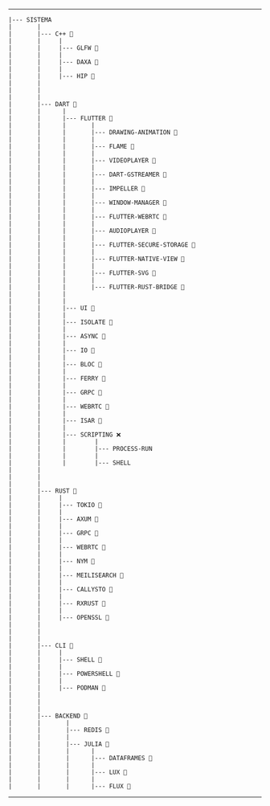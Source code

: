 ----

    |--- SISTEMA
    |       |
    |       |--- C++ 🌱
    |       |     |
    |       |     |--- GLFW 🌱
    |       |     |
    |       |     |--- DAXA 🌱
    |       |     |
    |       |     |--- HIP 🌱
    |       |
    |       |
    |       |
    |       |--- DART 🌱
    |       |      |
    |       |      |--- FLUTTER 🌱
    |       |      |       |
    |       |      |       |--- DRAWING-ANIMATION 🌱
    |       |      |       |
    |       |      |       |--- FLAME 🌱
    |       |      |       |
    |       |      |       |--- VIDEOPLAYER 🌱
    |       |      |       |
    |       |      |       |--- DART-GSTREAMER 🌱
    |       |      |       |
    |       |      |       |--- IMPELLER 🌱
    |       |      |       |
    |       |      |       |--- WINDOW-MANAGER 🌱
    |       |      |       |
    |       |      |       |--- FLUTTER-WEBRTC 🌱
    |       |      |       |
    |       |      |       |--- AUDIOPLAYER 🌱
    |       |      |       |
    |       |      |       |--- FLUTTER-SECURE-STORAGE 🌱
    |       |      |       |
    |       |      |       |--- FLUTTER-NATIVE-VIEW 🌱
    |       |      |       |
    |       |      |       |--- FLUTTER-SVG 🌱
    |       |      |       |
    |       |      |       |--- FLUTTER-RUST-BRIDGE 🌱
    |       |      |
    |       |      |
    |       |      |--- UI 🌱
    |       |      |
    |       |      |--- ISOLATE 🌱
    |       |      |
    |       |      |--- ASYNC 🌱
    |       |      |
    |       |      |--- IO 🌱
    |       |      |
    |       |      |--- BLOC 🌱
    |       |      |
    |       |      |--- FERRY 🌱
    |       |      |
    |       |      |--- GRPC 🌱
    |       |      |
    |       |      |--- WEBRTC 🌱
    |       |      |
    |       |      |--- ISAR 🌱
    |       |      |
    |       |      |--- SCRIPTING ❌
    |       |      |        |
    |       |      |        |--- PROCESS-RUN
    |       |      |        |
    |       |      |        |--- SHELL
    |       |
    |       |
    |       |
    |       |--- RUST 🌱
    |       |     |
    |       |     |--- TOKIO 🌱
    |       |     |
    |       |     |--- AXUM 🌱
    |       |     |
    |       |     |--- GRPC 🌱
    |       |     |
    |       |     |--- WEBRTC 🌱
    |       |     |
    |       |     |--- NYM 🌱
    |       |     |
    |       |     |--- MEILISEARCH 🌱
    |       |     |
    |       |     |--- CALLYSTO 🌱
    |       |     |
    |       |     |--- RXRUST 🌱
    |       |     |
    |       |     |--- OPENSSL 🌱
    |       |
    |       |
    |       |
    |       |--- CLI 🌱
    |       |     |
    |       |     |--- SHELL 🌱
    |       |     |
    |       |     |--- POWERSHELL 🌱
    |       |     |
    |       |     |--- PODMAN 🌱
    |       |
    |       |
    |       |
    |       |--- BACKEND 🌱
    |       |       |
    |       |       |--- REDIS 🌱
    |       |       |
    |       |       |--- JULIA 🌱
    |       |       |      |
    |       |       |      |--- DATAFRAMES 🌱
    |       |       |      |
    |       |       |      |--- LUX 🌱
    |       |       |      |
    |       |       |      |--- FLUX 🌱

---
